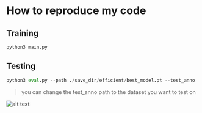 # How to reproduce my code
## Training

```python
python3 main.py
```

## Testing

```python
python3 eval.py --path ./save_dir/efficient/best_model.pt --test_anno ./p2_data/annotations/public_test_annos.json
```
> you can change the test_anno path to the dataset you want to test on 
> 
![alt text](https://media.discordapp.net/attachments/292595811592962049/962180620677705748/VIBE.gif)
